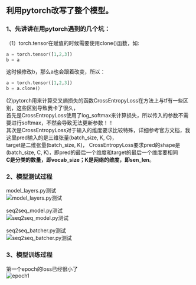 ## 利用pytorch改写了整个模型。  
### 1、先讲讲在用pytorch遇到的几个坑：   
（1）torch.tensor在赋值的时候需要使用clone()函数，如:
```python
a = torch.tensor([1,2,3])
b = a
```
这时候修改b，那么a也会跟着改变，所以：
```python
a = torch.tensor([1,2,3])
b = a.clone(）
```

(2)pytorch用来计算交叉熵损失的函数CrossEntropyLoss在方法上与tf有一些区别，这些区别导致我卡了很久，  
首先是CrossEntropyLoss使用了log_softmax来计算损失，所以传入的参数不需要进行softmax，不然会导致无法更新参数！！  
其次是CrossEntropyLoss对于输入的维度要求比较特殊，详细参考官方文档，我这里pred输入的是三维张量(batch_size, K, C)，  
target是二维张量(batch_size, K)， CrossEntropyLoss要求pred的shape是(batch_size, C, K)，即pred的最后一个维度和target的最后一个维度要相同  
**C是分类的数量，即vocab_size；K是网络的维度，即sen_len**。


### 2、模型测试过程
model_layers.py测试  
![model_layers.py测试](https://github.com/jim4399266/Text-Summarization/blob/main/week2/pic/model_layers.png)

seq2seq_model.py测试  
![seq2seq_model.py测试](https://github.com/jim4399266/Text-Summarization/blob/main/week2/pic/seq2seq_model.png)
 
seq2seq_batcher.py测试  
![seq2seq_batcher.py测试](https://github.com/jim4399266/Text-Summarization/blob/main/week2/pic/seq2seq_batcher.png)
  
### 3、模型训练过程
第一个epoch的loss已经很小了    
![epoch1](https://github.com/jim4399266/Text-Summarization/blob/main/week2/pic/train_epoch1.png)  
  
